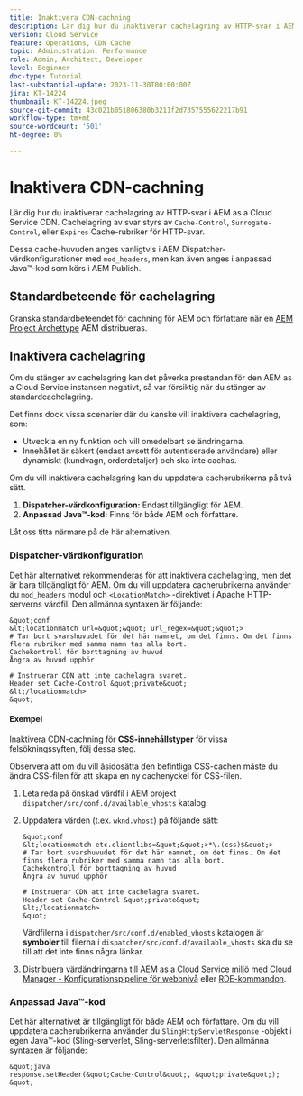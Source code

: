 ```yaml
---
title: Inaktivera CDN-cachning
description: Lär dig hur du inaktiverar cachelagring av HTTP-svar i AEM as a Cloud Service CDN.
version: Cloud Service
feature: Operations, CDN Cache
topic: Administration, Performance
role: Admin, Architect, Developer
level: Beginner
doc-type: Tutorial
last-substantial-update: 2023-11-30T00:00:00Z
jira: KT-14224
thumbnail: KT-14224.jpeg
source-git-commit: 43c021b051806380b3211f2d7357555622217b91
workflow-type: tm+mt
source-wordcount: '501'
ht-degree: 0%

---
```



# Inaktivera CDN-cachning

Lär dig hur du inaktiverar cachelagring av HTTP-svar i AEM as a Cloud Service CDN. Cachelagring av svar styrs av `Cache-Control`, `Surrogate-Control`, eller `Expires` Cache-rubriker för HTTP-svar.

Dessa cache-huvuden anges vanligtvis i AEM Dispatcher-värdkonfigurationer med `mod_headers`, men kan även anges i anpassad Java™-kod som körs i AEM Publish.

## Standardbeteende för cachelagring

Granska standardbeteendet för cachning för AEM och författare när en [AEM Project Archettype](./enable-caching.md#default-caching-behavior) AEM distribueras.

## Inaktivera cachelagring

Om du stänger av cachelagring kan det påverka prestandan för den AEM as a Cloud Service instansen negativt, så var försiktig när du stänger av standardcachelagring.

Det finns dock vissa scenarier där du kanske vill inaktivera cachelagring, som:

- Utveckla en ny funktion och vill omedelbart se ändringarna.
- Innehållet är säkert (endast avsett för autentiserade användare) eller dynamiskt (kundvagn, orderdetaljer) och ska inte cachas.

Om du vill inaktivera cachelagring kan du uppdatera cacherubrikerna på två sätt.

1. **Dispatcher-värdkonfiguration:** Endast tillgängligt för AEM.
1. **Anpassad Java™-kod:** Finns för både AEM och författare.

Låt oss titta närmare på de här alternativen.

### Dispatcher-värdkonfiguration

Det här alternativet rekommenderas för att inaktivera cachelagring, men det är bara tillgängligt för AEM. Om du vill uppdatera cacherubrikerna använder du `mod_headers` modul och `<LocationMatch>` -direktivet i Apache HTTP-serverns värdfil. Den allmänna syntaxen är följande:

    &quot;conf
    &lt;locationmatch url=&quot;&quot; url_regex=&quot;&quot;>
    # Tar bort svarshuvudet för det här namnet, om det finns. Om det finns flera rubriker med samma namn tas alla bort.
    Cachekontroll för borttagning av huvud
    Ångra av huvud upphör
    
    # Instruerar CDN att inte cachelagra svaret.
    Header set Cache-Control &quot;private&quot;
    &lt;/locationmatch>
    &quot;

#### Exempel

Inaktivera CDN-cachning för **CSS-innehållstyper** för vissa felsökningssyften, följ dessa steg.

Observera att om du vill åsidosätta den befintliga CSS-cachen måste du ändra CSS-filen för att skapa en ny cachenyckel för CSS-filen.

1. Leta reda på önskad värdfil i AEM projekt `dispatcher/src/conf.d/available_vhosts` katalog.
1. Uppdatera värden (t.ex. `wknd.vhost`) på följande sätt:

       &quot;conf
       &lt;locationmatch etc.clientlibs=&quot;&quot;>*\.(css)$&quot;>
       # Tar bort svarshuvudet för det här namnet, om det finns. Om det finns flera rubriker med samma namn tas alla bort.
       Cachekontroll för borttagning av huvud
       Ångra av huvud upphör
       
       # Instruerar CDN att inte cachelagra svaret.
       Header set Cache-Control &quot;private&quot;
       &lt;/locationmatch>
       &quot;
   Värdfilerna i `dispatcher/src/conf.d/enabled_vhosts` katalogen är **symboler** till filerna i `dispatcher/src/conf.d/available_vhosts` ska du se till att det inte finns några länkar.
1. Distribuera värdändringarna till AEM as a Cloud Service miljö med [Cloud Manager - Konfigurationspipeline för webbnivå](https://experienceleague.adobe.com/docs/experience-manager-cloud-service/content/implementing/using-cloud-manager/cicd-pipelines/introduction-ci-cd-pipelines.html?#web-tier-config-pipelines) eller [RDE-kommandon](https://experienceleague.adobe.com/docs/experience-manager-learn/cloud-service/developing/rde/how-to-use.html?lang=en#deploy-apache-or-dispatcher-configuration).

### Anpassad Java™-kod

Det här alternativet är tillgängligt för både AEM och författare. Om du vill uppdatera cacherubrikerna använder du `SlingHttpServletResponse` -objekt i egen Java™-kod (Sling-serverlet, Sling-serverletsfilter). Den allmänna syntaxen är följande:

    &quot;java
    response.setHeader(&quot;Cache-Control&quot;, &quot;private&quot;);
    &quot;

